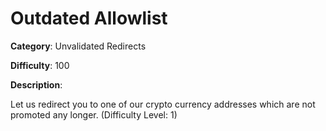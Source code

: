 # Outdated Allowlist

**Category**: Unvalidated Redirects

**Difficulty**: 100

**Description**:

Let us redirect you to one of our crypto currency addresses which are not promoted any longer. (Difficulty Level: 1)
